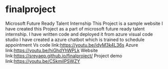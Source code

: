 # finalproject
Microsoft Future Ready Talent Internship
This Project is a sample website
I have created this Project as a part of microsoft future ready talent internship. 
I have written code and deployed it from azure visual code studio
I have created a azure chatbot which is trained to schedule appointment 
Vs code link:https://youtu.be/idyM3k4L36s
Azure link:https://youtu.be/hiGhdYhWPLk
Website link:https://sreyaep.github.io/finalproject/
Project demo link:https://youtu.be/CSkmilPSWZY
